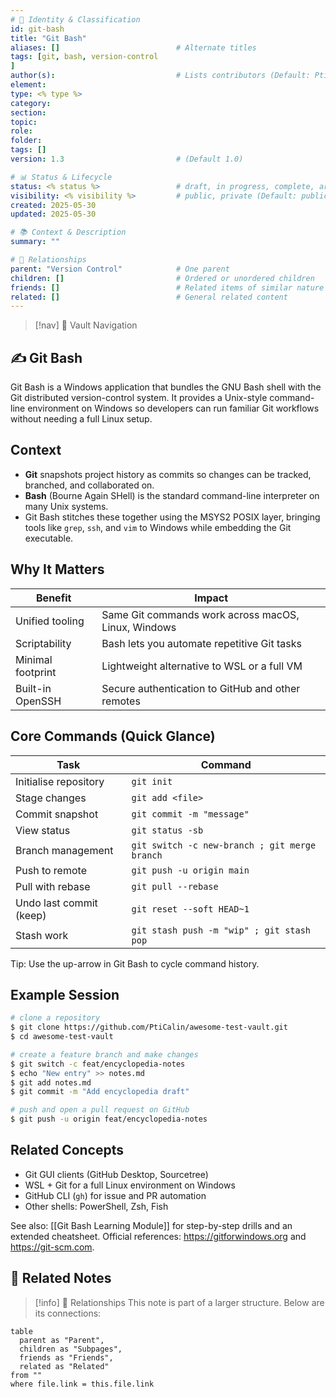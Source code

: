 ```yaml
---
# 📄 Identity & Classification
id: git-bash
title: "Git Bash"
aliases: []                          # Alternate titles
tags: [git, bash, version-control
]
author(s):                           # Lists contributors (Default: PtiCalin)
element:
type: <% type %>
category:
section:
topic:
role:
folder:
tags: []
version: 1.3                         # (Default 1.0)

# 📊 Status & Lifecycle
status: <% status %>                 # draft, in progress, complete, archived (Default: Draft)
visibility: <% visibility %>         # public, private (Default: public)
created: 2025-05-30
updated: 2025-05-30

# 📚 Context & Description
summary: ""

# 🧱 Relationships
parent: "Version Control"            # One parent
children: []                         # Ordered or unordered children
friends: []                          # Related items of similar nature
related: []                          # General related content
---
```


> [!nav] 🧱 Vault Navigation
<!-- Relative Nav Bars -->
<!-- Notes -->
<!-- Learnings -->
<!-- Libraries -->
<!-- System -->

## ✍️ Git Bash

Git Bash is a Windows application that bundles the GNU Bash shell with the Git distributed version-control system. It provides a Unix-style command-line environment on Windows so developers can run familiar Git workflows without needing a full Linux setup.

## Context

- **Git** snapshots project history as commits so changes can be tracked, branched, and collaborated on.
- **Bash** (Bourne Again SHell) is the standard command-line interpreter on many Unix systems.
- Git Bash stitches these together using the MSYS2 POSIX layer, bringing tools like `grep`, `ssh`, and `vim` to Windows while embedding the Git executable.

## Why It Matters

| Benefit            | Impact                                              |
| ------------------ | --------------------------------------------------- |
| Unified tooling    | Same Git commands work across macOS, Linux, Windows |
| Scriptability      | Bash lets you automate repetitive Git tasks         |
| Minimal footprint  | Lightweight alternative to WSL or a full VM         |
| Built-in OpenSSH   | Secure authentication to GitHub and other remotes   |

## Core Commands (Quick Glance)

| Task                    | Command                                   |
| ----------------------- | ----------------------------------------- |
| Initialise repository   | `git init`                                |
| Stage changes           | `git add <file>`                          |
| Commit snapshot         | `git commit -m "message"`                 |
| View status             | `git status -sb`                          |
| Branch management       | `git switch -c new-branch ; git merge branch` |
| Push to remote          | `git push -u origin main`                 |
| Pull with rebase        | `git pull --rebase`                       |
| Undo last commit (keep) | `git reset --soft HEAD~1`                 |
| Stash work              | `git stash push -m "wip" ; git stash pop` |

Tip: Use the up-arrow in Git Bash to cycle command history.

## Example Session

```bash
# clone a repository
$ git clone https://github.com/PtiCalin/awesome-test-vault.git
$ cd awesome-test-vault

# create a feature branch and make changes
$ git switch -c feat/encyclopedia-notes
$ echo "New entry" >> notes.md
$ git add notes.md
$ git commit -m "Add encyclopedia draft"

# push and open a pull request on GitHub
$ git push -u origin feat/encyclopedia-notes
```

## Related Concepts

- Git GUI clients (GitHub Desktop, Sourcetree)
- WSL + Git for a full Linux environment on Windows
- GitHub CLI (`gh`) for issue and PR automation
- Other shells: PowerShell, Zsh, Fish

See also: [[Git Bash Learning Module]] for step-by-step drills and an extended cheatsheet. Official references: <https://gitforwindows.org> and <https://git-scm.com>.

## 🔗 Related Notes

> [!info] 🧠 Relationships
> This note is part of a larger structure. Below are its connections:

```dataview
table
  parent as "Parent",
  children as "Subpages",
  friends as "Friends",
  related as "Related"
from ""
where file.link = this.file.link
```
